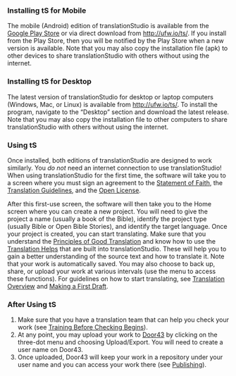 
### Installing tS for Mobile

The mobile (Android) edition of translationStudio is available from the [Google Play Store](https://play.google.com/store/apps/details?id=com.translationstudio.androidapp ) or via direct download from http://ufw.io/ts/.  If you install from the Play Store, then you will be notified by the Play Store when a new version is available.  Note that you may also copy the installation file (apk) to other devices to share translationStudio with others without using the internet.

### Installing tS for Desktop

The latest version of translationStudio for desktop or laptop computers (Windows, Mac, or Linux) is available from http://ufw.io/ts/.  To install the program, navigate to the “Desktop” section and download the latest release.  Note that you may also copy the installation file to other computers to share translationStudio with others without using the internet.

### Using tS

Once installed, both editions of translationStudio are designed to work similarly.  You *do not* need an internet connection to use translationStudio!  When using translationStudio for the first time, the software will take you to a screen where you must sign an agreement to the [Statement of Faith](../../intro/statement-of-faith/01.md), the [Translation Guidelines](../../intro/translation-guidelines/01.md), and the [Open License](../../intro/open-license/01.md).

After this first-use screen, the software will then take you to the Home screen where you can create a new project. You will need to give the project a name (usually a book of the Bible), identify the project type (usually Bible or Open Bible Stories), and identify the target language. Once your project is created, you can start translating. Make sure that you understand the [Principles of Good Translation](../pretranslation-training/01.md) and know how to use the [Translation Helps](../../translate/translate-help/01.md) that are built into translationStudio. These will help you to gain a better understanding of the source text and how to translate it.  Note that your work is automatically saved. You may also choose to back up, share, or upload your work at various intervals (use the menu to access these functions). For guidelines on how to start translating, see [Translation Overview](../translation-overview/01.md) and [Making a First Draft](../../translate/first-draft/01.md).

### After Using tS

1. Make sure that you have a translation team that can help you check your work (see [Training Before Checking Begins](../prechecking-training/01.md)).
1. At any point, you may upload your work to [Door43](https://git.door43.org) by clicking on the three-dot menu and choosing Upload/Export. You will need to create a user name on Door43. 
1. Once uploaded, Door43 will keep your work in a repository under your user name and you can access your work there (see [Publishing](../intro-publishing/01.md)).

